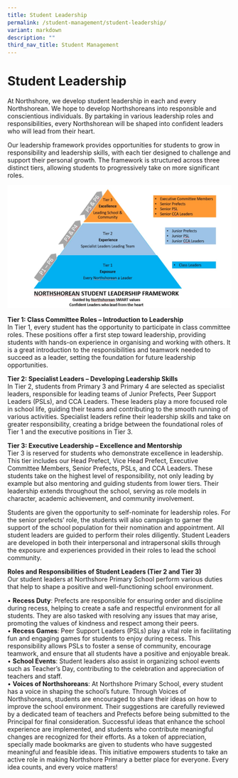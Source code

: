 ```yaml
---
title: Student Leadership
permalink: /student-management/student-leadership/
variant: markdown
description: ""
third_nav_title: Student Management
---
```

# **Student Leadership**

At Northshore, we develop student leadership in each and every Northshorean.  We hope to develop Northshoreans into responsible and conscientious individuals. By partaking in various leadership roles and responsibilities, every Northshorean will be shaped into confident leaders who will lead from their heart.

Our leadership framework provides opportunities for students to grow in responsibility and leadership skills, with each tier designed to challenge and support their personal growth. The framework is structured across three distinct tiers, allowing students to progressively take on more significant roles.

![](/images/SDT_Pic01.jpg)

**Tier 1: Class Committee Roles – Introduction to Leadership**  
In Tier 1, every student has the opportunity to participate in class committee roles. These positions offer a first step toward leadership, providing students with hands-on experience in organising and working with others. It is a great introduction to the responsibilities and teamwork needed to succeed as a leader, setting the foundation for future leadership opportunities.

**Tier 2: Specialist Leaders – Developing Leadership Skills**  
In Tier 2, students from Primary 3 and Primary 4 are selected as specialist leaders, responsible for leading teams of Junior Prefects, Peer Support Leaders (PSLs), and CCA Leaders. These leaders play a more focused role in school life, guiding their teams and contributing to the smooth running of various activities. Specialist leaders refine their leadership skills and take on greater responsibility, creating a bridge between the foundational roles of Tier 1 and the executive positions in Tier 3.

**Tier 3: Executive Leadership – Excellence and Mentorship**  
Tier 3 is reserved for students who demonstrate excellence in leadership. This tier includes our Head Prefect, Vice Head Prefect, Executive Committee Members, Senior Prefects, PSLs, and CCA Leaders. These students take on the highest level of responsibility, not only leading by example but also mentoring and guiding students from lower tiers. Their leadership extends throughout the school, serving as role models in character, academic achievement, and community involvement.

Students are given the opportunity to self-nominate for leadership roles. For the senior prefects’ role, the students will also campaign to garner the support of the school population for their nomination and appointment. All student leaders are guided to perform their roles diligently. Student Leaders are developed in both their interpersonal and intrapersonal skills through the exposure and experiences provided in their roles to lead the school community.

**Roles and Responsibilities of Student Leaders (Tier 2 and Tier 3)**  
Our student leaders at Northshore Primary School perform various duties that help to shape a positive and well-functioning school environment.  

•	**Recess Duty**: Prefects are responsible for ensuring order and discipline during recess, helping to create a safe and respectful environment for all students. They are also tasked with resolving any issues that may arise, promoting the values of kindness and respect among their peers.  
•	**Recess Games**: Peer Support Leaders (PSLs) play a vital role in facilitating fun and engaging games for students to enjoy during recess. This responsibility allows PSLs to foster a sense of community, encourage teamwork, and ensure that all students have a positive and enjoyable break.  
•	**School Events**: Student leaders also assist in organizing school events such as Teacher’s Day, contributing to the celebration and appreciation of teachers and staff.  
•	**Voices of Northshoreans**: At Northshore Primary School, every student has a voice in shaping the school’s future. Through Voices of Northshoreans, students are encouraged to share their ideas on how to improve the school environment. Their suggestions are carefully reviewed by a dedicated team of teachers and Prefects before being submitted to the Principal for final consideration. Successful ideas that enhance the school experience are implemented, and students who contribute meaningful changes are recognized for their efforts. As a token of appreciation, specially made bookmarks are given to students who have suggested meaningful and feasible ideas. This initiative empowers students to take an active role in making Northshore Primary a better place for everyone. Every idea counts, and every voice matters!
